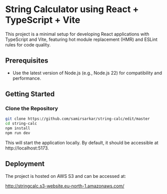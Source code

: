 # String Calculator using React + TypeScript + Vite

This project is a minimal setup for developing React applications with TypeScript and Vite, featuring hot module replacement (HMR) and ESLint rules for code quality.

## Prerequisites

- Use the latest version of Node.js (e.g., Node.js 22) for compatibility and performance.

## Getting Started

### Clone the Repository

```bash
git clone https://github.com/samirsarkar/string-calc/edit/master
cd string-calc
npm install
npm run dev
```
This will start the application locally. By default, it should be accessible at http://localhost:5173.

## Deployment
The project is hosted on AWS S3 and can be accessed at:

http://stringcalc.s3-website.eu-north-1.amazonaws.com/

